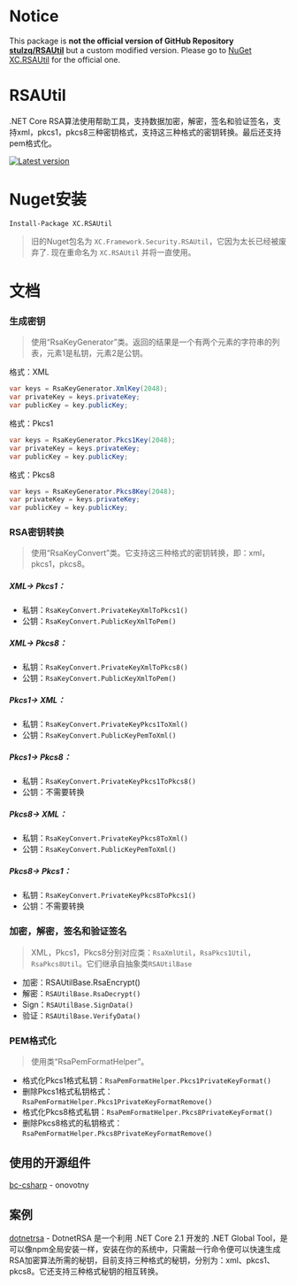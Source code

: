 # Notice

This package is **not the official version of GitHub Repository [stulzq/RSAUtil](https://github.com/stulzq/RSAUtil)** but a custom modified version. Please go to [NuGet XC.RSAUtil](https://www.nuget.org/packages/XC.RSAUtil) for the official one.

# RSAUtil
.NET Core RSA算法使用帮助工具，支持数据加密，解密，签名和验证签名，支持xml，pkcs1，pkcs8三种密钥格式，支持这三种格式的密钥转换。最后还支持pem格式化。

[![Latest version](https://img.shields.io/nuget/v/XC.RSAUtil.svg?style=flat-square)](https://www.nuget.org/packages/XC.RSAUtil/)


# Nuget安装
````shell
Install-Package XC.RSAUtil
````

> 旧的Nuget包名为 `XC.Framework.Security.RSAUtil`，它因为太长已经被废弃了. 现在重命名为 `XC.RSAUtil` 并将一直使用。

# 文档

### 生成密钥

>使用“RsaKeyGenerator”类。返回的结果是一个有两个元素的字符串的列表，元素1是私钥，元素2是公钥。

格式：XML

```csharp
var keys = RsaKeyGenerator.XmlKey(2048);
var privateKey = keys.privateKey;
var publicKey = key.publicKey;
```

格式：Pkcs1

```csharp
var keys = RsaKeyGenerator.Pkcs1Key(2048);
var privateKey = keys.privateKey;
var publicKey = key.publicKey;
```

格式：Pkcs8

```csharp
var keys = RsaKeyGenerator.Pkcs8Key(2048);
var privateKey = keys.privateKey;
var publicKey = key.publicKey;
```

### RSA密钥转换

>使用“RsaKeyConvert”类。它支持这三种格式的密钥转换，即：xml，pkcs1，pkcs8。

##### XML-> Pkcs1：

- 私钥：`RsaKeyConvert.PrivateKeyXmlToPkcs1()`
- 公钥：`RsaKeyConvert.PublicKeyXmlToPem()`

##### XML-> Pkcs8：

- 私钥：`RsaKeyConvert.PrivateKeyXmlToPkcs8()`
- 公钥：`RsaKeyConvert.PublicKeyXmlToPem()`

##### Pkcs1-> XML：

- 私钥：`RsaKeyConvert.PrivateKeyPkcs1ToXml()`
- 公钥：`RsaKeyConvert.PublicKeyPemToXml()`

##### Pkcs1-> Pkcs8：

- 私钥：`RsaKeyConvert.PrivateKeyPkcs1ToPkcs8()`
- 公钥：不需要转换

##### Pkcs8-> XML：

- 私钥：`RsaKeyConvert.PrivateKeyPkcs8ToXml()`
- 公钥：`RsaKeyConvert.PublicKeyPemToXml()`

##### Pkcs8-> Pkcs1：

- 私钥：`RsaKeyConvert.PrivateKeyPkcs8ToPkcs1()`
- 公钥：不需要转换

### 加密，解密，签名和验证签名

> XML，Pkcs1，Pkcs8分别对应类：`RsaXmlUtil`，`RsaPkcs1Util`，`RsaPkcs8Util`。它们继承自抽象类`RSAUtilBase`

- 加密：RSAUtilBase.RsaEncrypt()
- 解密：`RSAUtilBase.RsaDecrypt()`
- Sign：`RSAUtilBase.SignData()`
- 验证：`RSAUtilBase.VerifyData()`

### PEM格式化

>使用类“RsaPemFormatHelper”。

- 格式化Pkcs1格式私钥：`RsaPemFormatHelper.Pkcs1PrivateKeyFormat()`
- 删除Pkcs1格式私钥格式：`RsaPemFormatHelper.Pkcs1PrivateKeyFormatRemove()`
- 格式化Pkcs8格式私钥：`RsaPemFormatHelper.Pkcs8PrivateKeyFormat()`
- 删除Pkcs8格式的私钥格式：`RsaPemFormatHelper.Pkcs8PrivateKeyFormatRemove()`

## 使用的开源组件

 [bc-csharp](https://github.com/onovotny/bc-csharp "bc-csharp") - onovotny

## 案例

[dotnetrsa](https://github.com/stulzq/dotnetrsa) - DotnetRSA 是一个利用 .NET Core 2.1 开发的 .NET Global Tool，是可以像npm全局安装一样，安装在你的系统中，只需敲一行命令便可以快速生成RSA加密算法所需的秘钥，目前支持三种格式的秘钥，分别为：xml、pkcs1、pkcs8。它还支持三种格式秘钥的相互转换。 